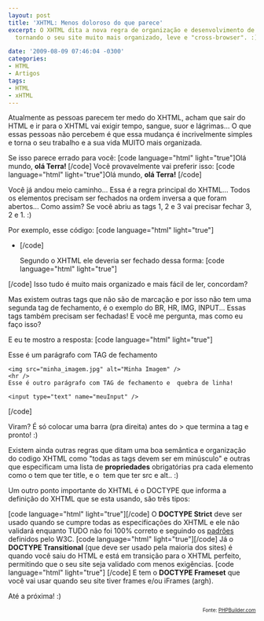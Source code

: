 ```yaml
---
layout: post
title: 'XHTML: Menos doloroso do que parece'
excerpt: O XHTML dita a nova regra de organização e desenvolvimento de código HTML,
  tornando o seu site muito mais organizado, leve e "cross-browser". :)

date: '2009-08-09 07:46:04 -0300'
categories:
- HTML
- Artigos
tags:
- HTML
- xHTML
---
```

Atualmente as pessoas parecem ter medo do XHTML, acham que sair do HTML e ir para o XHTML vai exigir tempo, sangue, suor e lágrimas... O que essas pessoas não percebem é que essa mudança é incrivelmente simples e torna o seu trabalho e a sua vida MUITO mais organizada.

Se isso parece errado para você:
[code language="html" light="true"]Olá mundo, <strong>olá Terra!
</strong>[/code]
Você provavelmente vai preferir isso:
[code language="html" light="true"]Olá mundo, <strong>olá Terra!</strong>
[/code]

Você já andou meio caminho... Essa é a regra principal do XHTML... Todos os elementos precisam ser fechados na ordem inversa a que foram abertos... Como assim? Se você abriu as tags 1, 2 e 3 vai precisar fechar 3, 2 e 1. :)

Por exemplo, esse código:
[code language="html" light="true"]<div>
	<ul>
		<li>[/code]

Segundo o XHTML ele deveria ser fechado dessa forma:
[code language="html" light="true"]		</li>
	</ul>
</div>[/code]
Isso tudo é muito mais organizado e mais fácil de ler, concordam?

Mas existem outras tags que não são de marcação e por isso não tem uma segunda tag de fechamento, é o exemplo do BR, HR, IMG, INPUT... Essas tags também precisam ser fechadas! E você me pergunta, mas como eu faço isso?

E eu te mostro a resposta:
[code language="html" light="true"]<div>
	Esse é um parágrafo com TAG de fechamento

	<img src="minha_imagem.jpg" alt="Minha Imagem" />
	<hr />
	Esse é outro parágrafo com TAG de fechamento e  quebra de linha!

	<input type="text" name="meuInput" />
</div>[/code]

Viram? É só colocar uma barra (pra direita) antes do > que termina a tag e pronto! :)

Existem ainda outras regras que ditam uma boa semântica e organização do codigo XHTML como "todas as tags devem ser em minúsculo" e outras que especificam uma lista de <strong>propriedades</strong> obrigatórias pra cada elemento como o <a> tem que ter title, e o <img> tem que ter src e alt.. :)

Um outro ponto importante do XHTML é o DOCTYPE que informa a definição do XHTML que se esta usando, são três tipos:


[code language="html" light="true"]<!DOCTYPE html PUBLIC "-//W3C//DTD XHTML 1.0 Strict//EN" "http://www.w3.org/TR/xhtml1/DTD/xhtml1-strict.dtd">[/code]
O <strong>DOCTYPE Strict</strong> deve ser usado quando se cumpre todas as especificações do XHTML e ele não validará enquanto TUDO não foi 100% correto e seguindo os <a href="http://www.w3.org/TR/xhtml1/" target="_blank">padrões</a> definidos pelo W3C.
[code language="html" light="true"]<!DOCTYPE html PUBLIC "-//W3C//DTD XHTML 1.0 Transitional//EN" "http://www.w3.org/TR/xhtml1/DTD/xhtml1-transitional.dtd">[/code]
Já o <strong>DOCTYPE Transitional</strong> (que deve ser usado pela maioria dos sites) é quando você saiu do HTML e está em transição para o XHTML perfeito, permitindo que o seu site seja validado com menos exigências.
[code language="html" light="true"]<!DOCTYPE html PUBLIC "-//W3C//DTD XHTML 1.0 Frameset//EN" "http://www.w3.org/TR/xhtml1/DTD/xhtml1-frameset.dtd"> [/code]
E tem o <strong>DOCTYPE Frameset</strong> que você vai usar quando seu site tiver frames e/ou iFrames (argh).

Até a próxima! :)

<p style="text-align: right; font-size: 10px">Fonte: <a href="http://www.phpbuilder.com/columns/marc_plotz06302009.php3" target="_blank">PHPBuilder.com</a>

